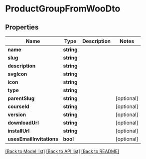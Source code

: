 # ProductGroupFromWooDto

## Properties
Name | Type | Description | Notes
------------ | ------------- | ------------- | -------------
**name** | **string** |  | 
**slug** | **string** |  | 
**description** | **string** |  | 
**svgIcon** | **string** |  | 
**icon** | **string** |  | 
**type** | **string** |  | 
**parentSlug** | **string** |  | [optional] 
**courseId** | **string** |  | [optional] 
**version** | **string** |  | [optional] 
**downloadUrl** | **string** |  | [optional] 
**installUrl** | **string** |  | [optional] 
**usesEmailInvitations** | **bool** |  | [optional] 

[[Back to Model list]](../../README.md#documentation-for-models) [[Back to API list]](../../README.md#documentation-for-api-endpoints) [[Back to README]](../../README.md)

